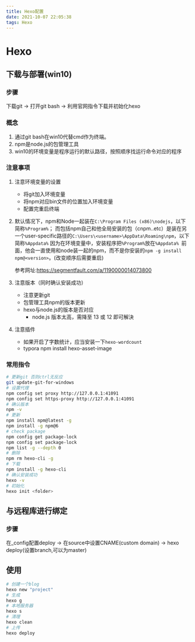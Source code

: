 ```yaml
---
title: Hexo配置
date: 2021-10-07 22:05:38
tags: Hexo
---
```

# Hexo

## 下载与部署(win10)

### 步骤

下载git -> 打开git bash -> 利用官网指令下载并初始化hexo

### 概念

1. 通过git bash在win10代替cmd作为终端。
2. npm是node.js的包管理工具
3. win10的环境变量是程序运行的默认路径，按照顺序找运行命令对应的程序

### 注意事项

1. 注意环境变量的设置

   - 将git加入环境变量
   - 将npm对应bin文件的位置加入环境变量
   - 配置完重启终端

2. 默认情况下，npm和Node一起装在`C:\Program Files (x86)\nodejs`，以下简称`%Program%`；
   而包括npm自己和他全局安装的包（cnpm..etc）是装在另一个user-specific路径的`C:\Users\<username>\AppData\Roaming\npm`，以下简称`%Appdata%`
   因为在环境变量中，安装程序把`%Program%`放在`%Appdata% `前面，他会一直使用和node装一起的npm，而不是你安装的`npm -g install npm@<version>`。(改变顺序后需要重启)

   参考网址:https://segmentfault.com/a/1190000014073800

3. 注意版本（同时确认安装成功）

   - 注意更新git
   - 包管理工具npm的版本更新
   - hexo与node.js的版本是否对应
     - node.js 版本太高，需降至 13 或 12 即可解決

4. 注意插件

   - 如果开启了字数统计，应当安装一下`hexo-wordcount`
   - typora npm install hexo-asset-image


### 常用指令

```bash
# 更新git 否则ctrl无反应
git update-git-for-windows
# 设置代理
npm config set proxy http://127.0.0.1:41091
npm config set https-proxy http://127.0.0.1:41091
# 确认版本
npm -v
# 更新
npm install npm@latest -g
npm install -g npm@6
# check package
npm config get package-lock
npm config set package-lock
npm list -g --depth 0
# 删除
npm rm hexo-cli -g
# 下载
npm install -g hexo-cli
# 确认安装成功
hexo -v
# 初始化
hexo init <folder>
```

## 与远程库进行绑定

### 步骤

在_config配置deploy -> 在source中设置CNAME(custom domain) -> hexo deploy(设置branch,可以为master)

## 使用

```bash
# 创建一个blog
hexo new "project"
# 生成
hexo g
# 本地服务器
hexo s
# 清理
hexo clean
# 上传
hexo deploy
```
